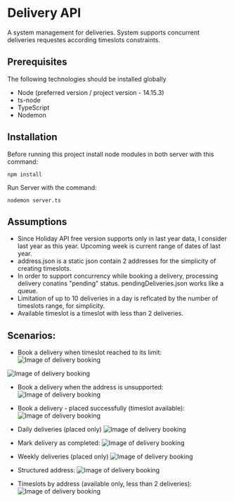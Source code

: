 # Delivery API

A system management for deliveries. System supports concurrent deliveries requestes according timeslots constraints.

## Prerequisites
The following technologies should be installed globally
* Node (preferred version / project version - 14.15.3)
* ts-node
* TypeScript
* Nodemon 


## Installation

Before running this project install node modules in both server with this command:

```
npm install
```

Run Server with the command:

```
nodemon server.ts
```

## Assumptions
* Since Holiday API free version supports only in last year data, I consider last year as this year. Upcoming week is current range of dates of last year.
* address.json is a static json contain 2 addresses for the simplicity of creating timeslots.
* In order to support concurrency while booking a delivery, processing delivery conatins "pending" status. pendingDeliveries.json works like a queue.
* Limitation of up to 10 deliveries in a day is reflcated by the number of timeslots range, for simplicity.
* Available timeslot is a timeslot with less than 2 deliveries.


## Scenarios:
* Book a delivery when timeslot reached to its limit:
![Image of delivery booking](https://i.ibb.co/74TFN4w/delivery.png)

![Image of delivery booking](https://i.ibb.co/hV1zqCk/delivery2.png)

* Book a delivery when the address is unsupported: 
![Image of delivery booking](https://i.ibb.co/ZNy0rdL/delivery3.png)

* Book a delivery - placed successfully (timeslot available):
![Image of delivery booking](https://i.ibb.co/4PnXxVB/delivery4.png)

* Daily deliveries (placed only)
![Image of delivery booking](https://i.ibb.co/YTbzV53/delivery5.png)


* Mark delivery as completed:
![Image of delivery booking](https://i.ibb.co/m6JHjv0/deliverycom.png)


* Weekly deliveries (placed only)
![Image of delivery booking](https://i.ibb.co/bLX5TnG/delivery6.png)

* Structured address:
![Image of delivery booking](https://i.ibb.co/Xy2zdSz/timeslots1.png)

* Timeslots by address (available only, less than 2 deliveries):
![Image of delivery booking](https://i.ibb.co/7yZFm9t/timeslots2.png)


